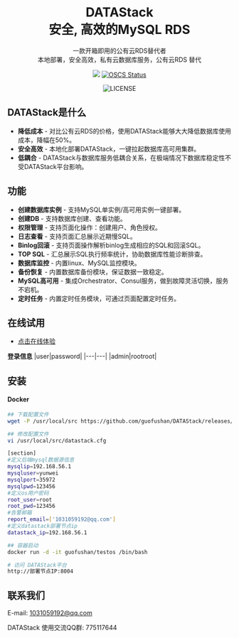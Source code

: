 <div align="center">

<h1 style="border-bottom: none">
    <b>DATAStack</b><br />
        安全, 高效的MySQL RDS
    <br>
</h1>
<p>
一款开箱即用的公有云RDS替代者<br />
本地部署，安全高效，私有云数据库服务，公有云RDS 替代
</p>
</div>
<div align="center">

![](https://img.shields.io/badge/-x86_x64%20ARM%20Supports%20%E2%86%92-rgb(84,56,255)?style=flat-square&logoColor=white&logo=linux)
[![OSCS Status](https://www.oscs1024.com/platform/badge/cookieY/Yearning.svg?size=small)](https://www.murphysec.com/dr/nDuoncnUbuFMdrZsh7)

![LICENSE](https://img.shields.io/badge/license-AGPL%20-blue.svg)

</div>

## DATAStack是什么
- **降低成本** - 对比公有云RDS的价格，使用DATAStack能够大大降低数据库使用成本，降幅在50%。
- **安全高效** - 本地化部署DATAStack，一键拉起数据库高可用集群。
- **低耦合** - DATAStack与数据库服务低耦合关系，在极端情况下数据库稳定性不受DATAStack平台影响。

## 功能
- **创建数据库实例** - 支持MySQL单实例/高可用实例一键部署。
- **创建DB** - 支持数据库创建、查看功能。
- **权限管理** - 支持页面化操作：创建用户、角色授权。
- **日志查看** - 支持页面汇总展示近期慢SQL。
- **Binlog回滚** - 支持页面操作解析binlog生成相应的SQL和回滚SQL。
- **TOP SQL** - 汇总展示SQL执行频率统计，协助数据库性能诊断排查。
- **数据库监控** - 内置linux、MySQL监控模块。
- **备份恢复** - 内置数据库备份模块，保证数据一致稳定。
- **MySQL高可用** - 集成Orchestrator、Consul服务，做到故障灵活切换，服务不宕机。
- **定时任务** - 内置定时任务模块，可通过页面配置定时任务。

## 在线试用
- [点击在线体验](http://10.88.28.13:8004/)

**登录信息**
|user|password|
|---|---|
|admin|rootroot|

## 安装

#### Docker

```bash
## 下载配置文件
wget -P /usr/local/src https://github.com/guofushan/DATAStack/releases/download/v1.1/datastack.cfg

## 修改配置文件
vi /usr/local/src/datastack.cfg

[section]
#定义后端mysql数据源信息
mysqlip=192.168.56.1
mysqluser=yunwei
mysqlport=35972
mysqlpwd=123456
#定义os用户密码
root_user=root
root_pwd=123456
#告警邮箱
report_email=['1031059192@qq.com']
#定义datastack部署节点ip
datastack_ip=192.168.56.1

## 容器启动
docker run -d -it guofushan/testos /bin/bash

# 访问 DATAStack平台
http://部署节点IP:8004
```
</p>


## 联系我们

E-mail: 1031059192@qq.com

DATAStack 使用交流QQ群:  775117644 <br />

